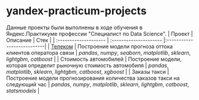 # yandex-practicum-projects
Данные проекты были выполнены в ходе обучения в Яндекс.Практикуме профессии "Специалист по Data Science".
| Проект |Описание | Стек |
| :-------------------- | :--------------------- |:---------------------------|
| [Телеком](telecom) | Построение модели прогноза оттока клиентов оператора связи | _pandas_, _numpy_, _seaborn_, _matplotlib_, _sklearn_, _lightgbm_, _catboost_ |
| Стоимость автомобилей | Построение модели, которая определит рыночную стоимость автомобиля |  _pandas_, _matplotlib_, _sklearn_, _lightgbm_, _catboost_, _xgboost_ |
| Заказы такси | Построение модели прогнозирования количества заказов такси на следующий час | _pandas_, _numpy_, _matplotlib_, _sklearn_, _lightgbm_, _catboost_, _statsmodels_ |
